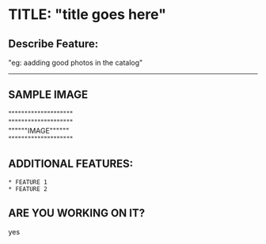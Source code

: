 # TITLE: "title goes here"  
  
## Describe Feature:  
"eg: aadding good photos in the catalog"  
  
<hr>  

## SAMPLE IMAGE  
""""""""""""""""""""  
""""""""""""""""""""  
""""""IMAGE""""""   
""""""""""""""""""""  
  
## ADDITIONAL FEATURES:  
    * FEATURE 1  
    * FEATURE 2  
    
## ARE YOU WORKING ON IT?  
yes
